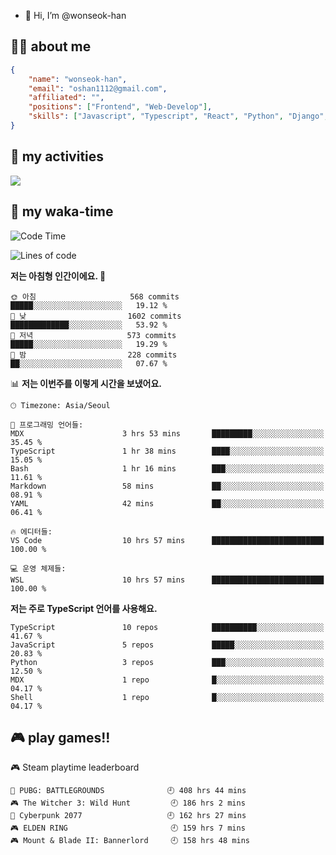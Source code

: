 - 👋 Hi, I’m @wonseok-han

## 🤷‍♂️ about me
```json
{
    "name": "wonseok-han",
    "email": "oshan1112@gmail.com",
    "affiliated": "",
    "positions": ["Frontend", "Web-Develop"],
    "skills": ["Javascript", "Typescript", "React", "Python", "Django", "SQL", "Docker", "Git"]
}
```

## 🤔 my activities

<!-- ![](https://github-readme-stats.vercel.app/api?username=wonseok-han&show_icons=true&theme=dracula&include_all_commits=true&custom_title=wonseok-han%27s%20Github%20Stats) -->

![](http://github-profile-summary-cards.vercel.app/api/cards/profile-details?username=wonseok-han&theme=dracula)

## 📃 my waka-time

<!--START_SECTION:waka-->
![Code Time](http://img.shields.io/badge/Code%20Time-2%2C093%20hrs%2050%20mins-blue)

![Lines of code](https://img.shields.io/badge/%EC%A0%80%EB%8A%94%20%EC%97%AC%ED%83%9C%EA%B9%8C%EC%A7%80%20-19.4%20million%20%EC%A4%84%EC%9D%98%20%EC%BD%94%EB%93%9C%EB%A5%BC%20%EC%9E%91%EC%84%B1%ED%96%88%EC%96%B4%EC%9A%94.-blue)

**저는 아침형 인간이에요. 🐤** 

```text
🌞 아침                     568 commits         █████░░░░░░░░░░░░░░░░░░░░   19.12 % 
🌆 낮　                     1602 commits        █████████████░░░░░░░░░░░░   53.92 % 
🌃 저녁                     573 commits         █████░░░░░░░░░░░░░░░░░░░░   19.29 % 
🌙 밤　                     228 commits         ██░░░░░░░░░░░░░░░░░░░░░░░   07.67 % 
```


📊 **저는 이번주를 이렇게 시간을 보냈어요.** 

```text
🕑︎ Timezone: Asia/Seoul

💬 프로그래밍 언어들: 
MDX                      3 hrs 53 mins       █████████░░░░░░░░░░░░░░░░   35.45 % 
TypeScript               1 hr 38 mins        ████░░░░░░░░░░░░░░░░░░░░░   15.05 % 
Bash                     1 hr 16 mins        ███░░░░░░░░░░░░░░░░░░░░░░   11.61 % 
Markdown                 58 mins             ██░░░░░░░░░░░░░░░░░░░░░░░   08.91 % 
YAML                     42 mins             ██░░░░░░░░░░░░░░░░░░░░░░░   06.41 % 

🔥 에디터들: 
VS Code                  10 hrs 57 mins      █████████████████████████   100.00 % 

💻 운영 체제들: 
WSL                      10 hrs 57 mins      █████████████████████████   100.00 % 
```

**저는 주로 TypeScript 언어를 사용해요.** 

```text
TypeScript               10 repos            ██████████░░░░░░░░░░░░░░░   41.67 % 
JavaScript               5 repos             █████░░░░░░░░░░░░░░░░░░░░   20.83 % 
Python                   3 repos             ███░░░░░░░░░░░░░░░░░░░░░░   12.50 % 
MDX                      1 repo              █░░░░░░░░░░░░░░░░░░░░░░░░   04.17 % 
Shell                    1 repo              █░░░░░░░░░░░░░░░░░░░░░░░░   04.17 % 
```




<!--END_SECTION:waka-->

## 🎮 play games!!

<!-- steam-box start -->
🎮 Steam playtime leaderboard
```text
🍳 PUBG: BATTLEGROUNDS              🕘 408 hrs 44 mins
🎮 The Witcher 3: Wild Hunt         🕘 186 hrs 2 mins
🦾 Cyberpunk 2077                   🕘 162 hrs 27 mins
🎮 ELDEN RING                       🕘 159 hrs 7 mins
🎮 Mount & Blade II: Bannerlord     🕘 158 hrs 48 mins
```
<!-- Powered by https://github.com/YouEclipse/steam-box . -->
<!-- steam-box end -->
